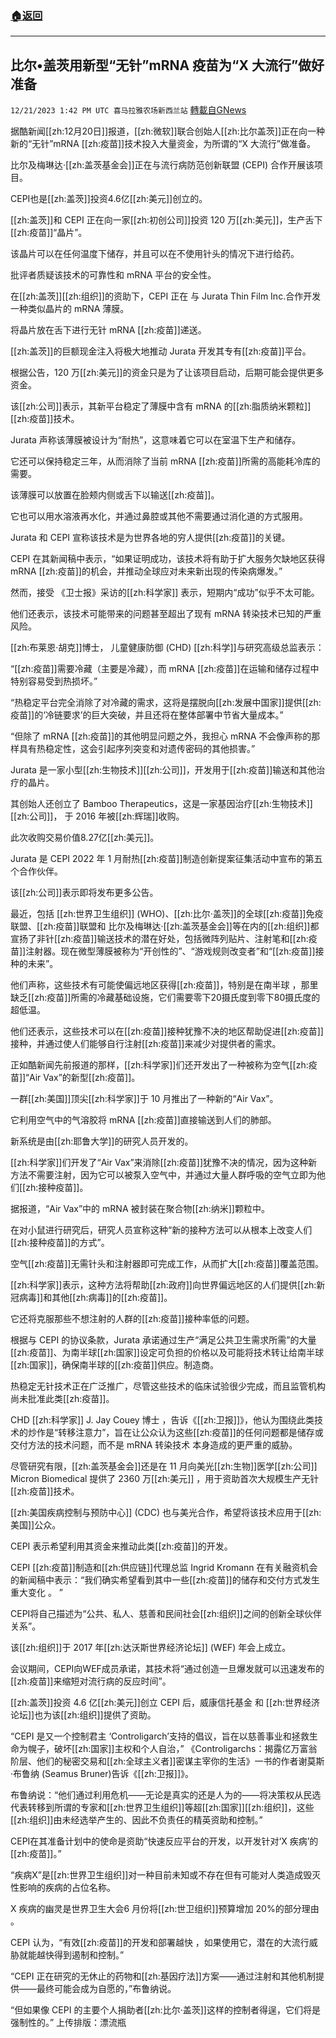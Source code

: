 ###  [:house:返回](README.md)
---


## 比尔•盖茨用新型“无针”mRNA 疫苗为“X 大流行”做好准备
`12/21/2023 1:42 PM UTC 喜马拉雅农场新西兰站` [轉載自GNews](https://gnews.org/articles/2136724)

据酷新闻[[zh:12月20日]]报道，[[zh:微软]]联合创始人[[zh:比尔盖茨]]正在向一种新的“无针”mRNA [[zh:疫苗]]技术投入大量资金，为所谓的“X 大流行”做准备。

比尔及梅琳达·[[zh:盖茨基金会]]正在与流行病防范创新联盟 (CEPI) 合作开展该项目。

CEPI也是[[zh:盖茨]]投资4.6亿[[zh:美元]]创立的。

[[zh:盖茨]]和 CEPI 正在向一家[[zh:初创公司]]投资 120 万[[zh:美元]]，生产舌下[[zh:疫苗]]“晶片”。

该晶片可以在任何温度下储存，并且可以在不使用针头的情况下进行给药。

批评者质疑该技术的可靠性和 mRNA 平台的安全性。

在[[zh:盖茨]][[zh:组织]]的资助下，CEPI 正在 与 Jurata Thin Film Inc.合作开发一种类似晶片的 mRNA 薄膜。

将晶片放在舌下进行无针 mRNA [[zh:疫苗]]递送。

[[zh:盖茨]]的巨额现金注入将极大地推动 Jurata 开发其专有[[zh:疫苗]]平台。

根据公告，120 万[[zh:美元]]的资金只是为了让该项目启动，后期可能会提供更多资金。

该[[zh:公司]]表示，其新平台稳定了薄膜中含有 mRNA 的[[zh:脂质纳米颗粒]][[zh:疫苗]]技术。

Jurata 声称该薄膜被设计为“耐热”，这意味着它可以在室温下生产和储存。

它还可以保持稳定三年，从而消除了当前 mRNA [[zh:疫苗]]所需的高能耗冷库的需要。

该薄膜可以放置在脸颊内侧或舌下以输送[[zh:疫苗]]。

它也可以用水溶液再水化，并通过鼻腔或其他不需要通过消化道的方式服用。

Jurata 和 CEPI 宣称该技术是为世界各地的穷人提供[[zh:疫苗]]的关键。

CEPI 在其新闻稿中表示，“如果证明成功，该技术将有助于扩大服务欠缺地区获得 mRNA [[zh:疫苗]]的机会，并推动全球应对未来新出现的传染病爆发。”

然而，接受 《卫士报》采访的[[zh:科学家]] 表示，短期内“成功”似乎不太可能。

他们还表示，该技术可能带来的问题甚至超出了现有 mRNA 转染技术已知的严重风险。

[[zh:布莱恩·胡克]]博士， 儿童健康防御 (CHD) [[zh:科学]]与研究高级总监表示：

“[[zh:疫苗]]需要冷藏（主要是冷藏），而 mRNA [[zh:疫苗]]在运输和储存过程中特别容易受到热损坏。”

“热稳定平台完全消除了对冷藏的需求，这将是摆脱向[[zh:发展中国家]]提供[[zh:疫苗]]的‘冷链要求’的巨大突破，并且还将在整体部署中节省大量成本。”

“但除了 mRNA [[zh:疫苗]]的其他明显问题之外，我担心 mRNA 不会像声称的那样具有热稳定性，这会引起序列突变和对遗传密码的其他损害。”

Jurata 是一家小型[[zh:生物技术]][[zh:公司]]，开发用于[[zh:疫苗]]输送和其他治疗的晶片。

其创始人还创立了 Bamboo Therapeutics，这是一家基因治疗[[zh:生物技术]][[zh:公司]]， 于 2016 年被[[zh:辉瑞]]收购。

此次收购交易价值8.27亿[[zh:美元]]。

 Jurata 是 CEPI 2022 年 1 月耐热[[zh:疫苗]]制造创新提案征集活动中宣布的第五个合作伙伴。

该[[zh:公司]]表示即将发布更多公告。

最近，包括 [[zh:世界卫生组织]] (WHO)、[[zh:比尔·盖茨]]的全球[[zh:疫苗]]免疫联盟、[[zh:疫苗]]联盟和 比尔及梅琳达·[[zh:盖茨基金会]]等在内的[[zh:组织]]都宣扬了非针[[zh:疫苗]]输送技术的潜在好处，包括微阵列贴片、注射笔和[[zh:疫苗]]注射器。现在微型薄膜被称为“开创性的”、“游戏规则改变者”和“[[zh:疫苗]]接种的未来”。

他们声称，这些技术有可能使偏远地区获得[[zh:疫苗]]，特别是在南半球 ，那里缺乏[[zh:疫苗]]所需的冷藏基础设施，它们需要零下20摄氏度到零下80摄氏度的超低温。

他们还表示，这些技术可以在[[zh:疫苗]]接种犹豫不决的地区帮助促进[[zh:疫苗]]接种，并通过使人们能够自行注射[[zh:疫苗]]来减少对提供者的需求。

正如酷新闻先前报道的那样，[[zh:科学家]]们还开发出了一种被称为空气[[zh:疫苗]]“Air Vax”的新型[[zh:疫苗]]。

一群[[zh:美国]]顶尖[[zh:科学家]]于 10 月推出了一种新的“Air Vax”。

它利用空气中的气溶胶将 mRNA [[zh:疫苗]]直接输送到人们的肺部。

新系统是由[[zh:耶鲁大学]]的研究人员开发的。

[[zh:科学家]]们开发了“Air Vax”来消除[[zh:疫苗]]犹豫不决的情况，因为这种新方法不需要注射，因为它可以被泵入空气中，并通过大量人群呼吸的空气立即为他们[[zh:接种疫苗]]。

据报道，“Air Vax”中的 mRNA 被封装在聚合物[[zh:纳米]]颗粒中。

在对小鼠进行研究后，研究人员宣称这种“新的接种方法可以从根本上改变人们[[zh:接种疫苗]]的方式”。

空气[[zh:疫苗]]无需针头和注射器即可完成工作，从而扩大[[zh:疫苗]]覆盖范围。

[[zh:科学家]]表示，这种方法将帮助[[zh:政府]]向世界偏远地区的人们提供[[zh:新冠病毒]]和其他[[zh:病毒]]的[[zh:疫苗]]。

它还将克服那些不想注射的人群的[[zh:疫苗]]接种率低的问题。

根据与 CEPI 的协议条款，Jurata 承诺通过生产“满足公共卫生需求所需”的大量[[zh:疫苗]]、为南半球[[zh:国家]]设定可负担的价格以及可能将技术转让给南半球[[zh:国家]]，确保南半球的[[zh:疫苗]]供应。制造商。

热稳定无针技术正在广泛推广，尽管这些技术的临床试验很少完成，而且监管机构尚未批准此类[[zh:疫苗]]。

CHD [[zh:科学家]] J. Jay Couey 博士 ，告诉《[[zh:卫报]]》，他认为围绕此类技术的炒作是“转移注意力”，旨在让公众认为这些[[zh:疫苗]]的任何问题都是储存或交付方法的技术问题，而不是 mRNA 转染技术 本身造成的更严重的威胁。

尽管研究有限，[[zh:盖茨基金会]]还是在 11 月向美光[[zh:生物]]医学[[zh:公司]] Micron Biomedical 提供了 2360 万[[zh:美元]] ，用于资助首次大规模生产无针[[zh:疫苗]]技术。

[[zh:美国疾病控制与预防中心]] (CDC) 也与美光合作，希望将该技术应用于[[zh:美国]]公众。

CEPI 表示希望利用其资金来推动此类[[zh:疫苗]]的开发。

CEPI [[zh:疫苗]]制造和[[zh:供应链]]代理总监 Ingrid Kromann 在有关融资机会的新闻稿中表示：“我们确实希望看到其中一些[[zh:疫苗]]的储存和交付方式发生重大变化 。 ”

CEPI将自己描述为“公共、私人、慈善和民间社会[[zh:组织]]之间的创新全球伙伴关系”。

该[[zh:组织]]于 2017 年[[zh:达沃斯世界经济论坛]] (WEF) 年会上成立。

会议期间，CEPI向WEF成员承诺，其技术将“通过创造一旦爆发就可以迅速发布的[[zh:疫苗]]来缩短对流行病的反应时间”。

[[zh:盖茨]]投资 4.6 亿[[zh:美元]]创立 CEPI 后，威康信托基金 和 [[zh:世界经济论坛]]也为该[[zh:组织]]提供了资助。

“CEPI 是又一个控制君主 ‘Controligarch’支持的倡议，旨在以慈善事业和拯救生命为幌子，破坏[[zh:国家]]主权和个人自治，”  《Controligarchs：揭露亿万富翁阶层、他们的秘密交易和[[zh:全球主义者]]密谋主宰你的生活》一书的作者谢莫斯·布鲁纳 (Seamus Bruner)告诉《[[zh:卫报]]》。

布鲁纳说：“他们通过利用危机——无论是真实的还是人为的——将决策权从民选代表转移到所谓的专家和[[zh:世界卫生组织]]等超[[zh:国家]][[zh:组织]]，这些[[zh:组织]]由未经选举产生的、因此不负责任的精英资助和控制。”

CEPI在其准备计划中的使命是资助“快速反应平台的开发，以开发针对‘X 疾病’的[[zh:疫苗]]。”

“疾病X”是[[zh:世界卫生组织]]对一种目前未知或不存在但有可能对人类造成毁灭性影响的疾病的占位名称。

 X 疾病的幽灵是世界卫生大会6 月份将[[zh:世卫组织]]预算增加 20%的部分理由 。

CEPI 认为，“有效[[zh:疫苗]]的开发和部署越快 ，如果使用它，潜在的大流行威胁就能越快得到遏制和控制。”

“CEPI 正在研究的无休止的药物和[[zh:基因疗法]]方案——通过注射和其他机制提供——最终可能会成为自愿的，”布鲁纳说。

“但如果像 CEPI 的主要个人捐助者[[zh:比尔·盖茨]]这样的控制者得逞，它们将是强制性的。”
上传排版：漂流瓶
